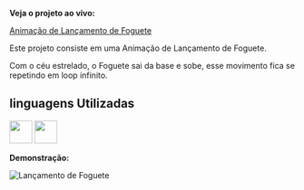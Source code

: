 **Veja o projeto ao vivo:**

[Animação de Lançamento de Foguete](https://ninja1375.github.io/Anima-o-de-Lan-amento-de-Foguete/)

Este projeto consiste em uma Animação de Lançamento de Foguete.

Com o céu estrelado, o Foguete sai da base e sobe, esse movimento fica se repetindo em loop infinito.

## linguagens Utilizadas ##

<a href="https://programartudo.blogspot.com/2024/05/html-o-que-e-e-qual-sua-funcionalidade.html?m=1" target="_blank"><img loading="lazy" src="https://cdn.jsdelivr.net/gh/devicons/devicon/icons/html5/html5-original.svg" width="40" height="40"/></a> <a href="https://programartudo.blogspot.com/2024/05/css-significado-e-funcionalidade.html?m=1" target="_blank"><img loading="lazy" src="https://cdn.jsdelivr.net/gh/devicons/devicon/icons/css3/css3-original.svg" width="40" height="40"/></a>


**Demonstração:**

![Lançamento de Foguete](https://github.com/user-attachments/assets/da22839d-48f8-4106-be3f-674950bf2756)

